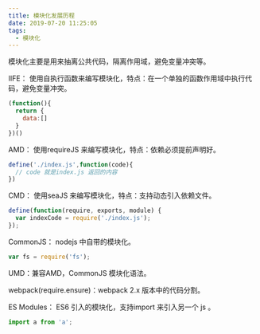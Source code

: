 ```yaml
---
title: 模块化发展历程
date: 2019-07-20 11:25:05
tags:
  - 模块化
---
```


模块化主要是用来抽离公共代码，隔离作用域，避免变量冲突等。

IIFE： 使用自执行函数来编写模块化，特点：在一个单独的函数作用域中执行代码，避免变量冲突。

```js
(function(){
  return {
    data:[]
  }
})()
```
<!-- more -->
AMD： 使用requireJS 来编写模块化，特点：依赖必须提前声明好。

```js
define('./index.js',function(code){
  // code 就是index.js 返回的内容
})
```

CMD： 使用seaJS 来编写模块化，特点：支持动态引入依赖文件。

```js
define(function(require, exports, module) {  
  var indexCode = require('./index.js');
});
```

CommonJS： nodejs 中自带的模块化。

```js
var fs = require('fs');
```

UMD：兼容AMD，CommonJS 模块化语法。

webpack(require.ensure)：webpack 2.x 版本中的代码分割。

ES Modules： ES6 引入的模块化，支持import 来引入另一个 js 。

```js
import a from 'a';
```
